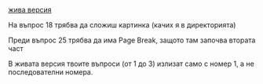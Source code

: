 [жива версия](https://hristo-d-hristov.github.io/matura2022/)

На въпрос 18 трябва да сложиш картинка (качих я в директорията)

Преди въпрос 25 трябва да има Page Break, защото там започва втората част

В живата версия твоите въпроси (от 1 до 3) излизат само с номер 1, а не последователни номера.

